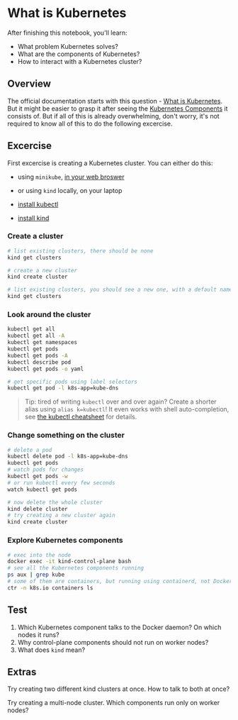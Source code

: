 What is Kubernetes
==================

After finishing this notebook, you'll learn:
* What problem Kubernetes solves?
* What are the components of Kubernetes?
* How to interact with a Kubernetes cluster?

## Overview

The official documentation starts with this question - [What is Kubernetes](https://kubernetes.io/docs/concepts/overview/what-is-kubernetes/).
But it might be easier to grasp it after seeing the [Kubernetes Components](https://kubernetes.io/docs/concepts/overview/components/) it consists of.
But if all of this is already overwhelming, don't worry, it's not required to know all of this to do the following excercise.

## Excercise

First excercise is creating a Kubernetes cluster. You can either do this:
* using `minikube`, [in your web broswer](https://kubernetes.io/docs/tutorials/kubernetes-basics/create-cluster/cluster-interactive/)
* or using `kind` locally, on your laptop

* [install kubectl](https://kubernetes.io/docs/tasks/tools/install-kubectl-linux/)
* [install kind](https://kind.sigs.k8s.io/docs/user/quick-start/#installation)

### Create a cluster

```bash
# list existing clusters, there should be none
kind get clusters

# create a new cluster
kind create cluster

# list existing clusters, you should see a new one, with a default name
kind get clusters
```

### Look around the cluster

```bash
kubectl get all
kubectl get all -A
kubectl get namespaces
kubectl get pods
kubectl get pods -A
kubectl describe pod
kubectl get pods -o yaml

# get specific pods using label selectors
kubectl get pod -l k8s-app=kube-dns
```

> Tip: tired of writing `kubectl` over and over again? Create
> a shorter alias using `alias k=kubectl`! It even works with shell auto-completion,
> see [the kubectl cheatsheet](https://kubernetes.io/docs/reference/kubectl/cheatsheet/) for details.

### Change something on the cluster

```bash
# delete a pod
kubectl delete pod -l k8s-app=kube-dns
kubectl get pods
# watch pods for changes
kubectl get pods -w
# or run kubectl every few seconds
watch kubectl get pods

# now delete the whole cluster
kind delete cluster
# try creating a new cluster again
kind create cluster
```

### Explore Kubernetes components

```bash
# exec into the node
docker exec -it kind-control-plane bash
# see all the Kubernetes components running
ps aux | grep kube
# some of them are containers, but running using containerd, not Docker
ctr -n k8s.io containers ls
```

## Test

1. Which Kubernetes component talks to the Docker daemon? On which nodes it runs?
1. Why control-plane components should not run on worker nodes?
1. What does `kind` mean?

## Extras

Try creating two different kind clusters at once. How to talk to both at once?

Try creating a multi-node cluster. Which components run only on worker nodes?
